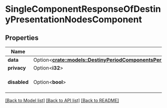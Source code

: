 # SingleComponentResponseOfDestinyPresentationNodesComponent

## Properties

Name | Type | Description | Notes
------------ | ------------- | ------------- | -------------
**data** | Option<[**crate::models::DestinyPeriodComponentsPeriodPresentationPeriodDestinyPresentationNodesComponent**](Destiny.Components.Presentation.DestinyPresentationNodesComponent.md)> |  | [optional]
**privacy** | Option<**i32**> |  | [optional]
**disabled** | Option<**bool**> | If true, this component is disabled. | [optional]

[[Back to Model list]](../README.md#documentation-for-models) [[Back to API list]](../README.md#documentation-for-api-endpoints) [[Back to README]](../README.md)



